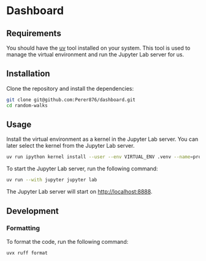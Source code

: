 # Dashboard

## Requirements

You should have the [uv](https://docs.astral.sh/uv/getting-started/installation/) tool installed on your system.
This tool is used to manage the virtual environment and run the Jupyter Lab server for us.

## Installation

Clone the repository and install the dependencies:

```bash
git clone git@github.com:Perer876/dashboard.git
cd random-walks
```

## Usage

Install the virtual environment as a kernel in the Jupyter Lab server.
You can later select the kernel from the Jupyter Lab server.

```bash
uv run ipython kernel install --user --env VIRTUAL_ENV .venv --name=project
```

To start the Jupyter Lab server, run the following command:

```bash
uv run --with jupyter jupyter lab
```

The Jupyter Lab server will start on [http://localhost:8888](http://localhost:8888).

## Development

### Formatting

To format the code, run the following command:

```bash
uvx ruff format
```
